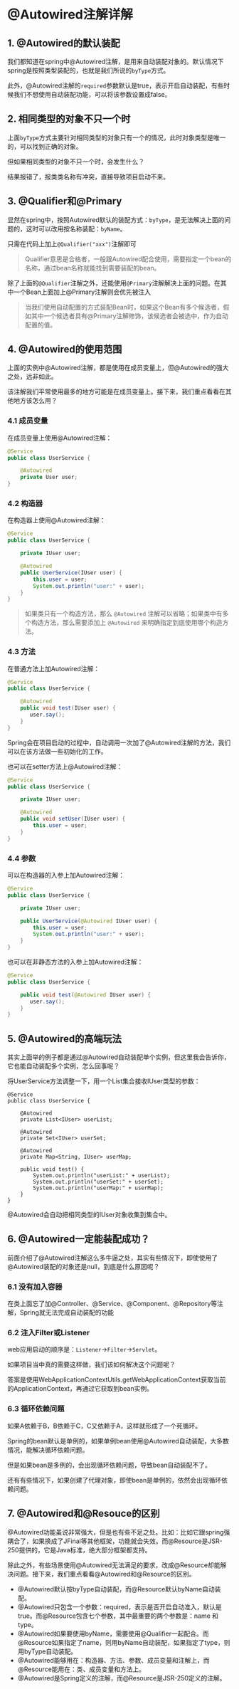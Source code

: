 # @Autowired注解详解

## **1. @Autowired的默认装配**

​		我们都知道在spring中@Autowired注解，是用来自动装配对象的。默认情况下spring是按照类型装配的，也就是我们所说的`byType`方式。

此外，@Autowired注解的`required`参数默认是true，表示开启自动装配，有些时候我们不想使用自动装配功能，可以将该参数设置成false。

## **2. 相同类型的对象不只一个时**

上面`byType`方式主要针对相同类型的对象只有一个的情况，此时对象类型是唯一的，可以找到正确的对象。

但如果相同类型的对象不只一个时，会发生什么？

结果报错了，报类类名称有冲突，直接导致项目启动不来。

## **3. @Qualifier和@Primary**

显然在spring中，按照Autowired默认的装配方式：`byType`，是无法解决上面的问题的，这时可以改用按名称装配：`byName`。

只需在代码上加上`@Qualifier("xxx")`注解即可

> Qualifier意思是合格者，一般跟Autowired配合使用，需要指定一个bean的名称，通过bean名称就能找到需要装配的bean。

除了上面的`@Qualifier`注解之外，还能使用`@Primary`注解解决上面的问题。在其中一个Bean上面加上@Primary注解则会优先被注入

> 当我们使用自动配置的方式装配Bean时，如果这个Bean有多个候选者，假如其中一个候选者具有@Primary注解修饰，该候选者会被选中，作为自动配置的值。

## **4. @Autowired的使用范围**

上面的实例中@Autowired注解，都是使用在成员变量上，但@Autowired的强大之处，远非如此。

该注解我们平常使用最多的地方可能是在成员变量上。接下来，我们重点看看在其他地方该怎么用？

### **4.1 成员变量**

在成员变量上使用@Autowired注解：

```java
@Service
public class UserService {

    @Autowired
    private User user;
}
```

### **4.2 构造器**

在构造器上使用@Autowired注解：

```java
@Service
public class UserService {

    private IUser user;

    @Autowired
    public UserService(IUser user) {
        this.user = user;
        System.out.println("user:" + user);
    }
}
```

> 如果类只有一个构造方法，那么 `@Autowired` 注解可以省略；如果类中有多个构造方法，那么需要添加上 `@Autowired` 来明确指定到底使用哪个构造方法。

### **4.3 方法**

在普通方法上加Autowired注解：

```java
@Service
public class UserService {

    @Autowired
    public void test(IUser user) {
       user.say();
    }
}
```

Spring会在项目启动的过程中，自动调用一次加了@Autowired注解的方法，我们可以在该方法做一些初始化的工作。

也可以在setter方法上@Autowired注解：

```java
@Service
public class UserService {

    private IUser user;

    @Autowired
    public void setUser(IUser user) {
        this.user = user;
    }
}
```

### **4.4 参数**

可以在构造器的入参上加Autowired注解：

```java
@Service
public class UserService {

    private IUser user;

    public UserService(@Autowired IUser user) {
        this.user = user;
        System.out.println("user:" + user);
    }
}
```

也可以在非静态方法的入参上加Autowired注解：

```java
@Service
public class UserService {

    public void test(@Autowired IUser user) {
       user.say();
    }
}
```

## **5. @Autowired的高端玩法**

其实上面举的例子都是通过@Autowired自动装配单个实例，但这里我会告诉你，它也能自动装配多个实例，怎么回事呢？

将UserService方法调整一下，用一个List集合接收IUser类型的参数：

```text
@Service
public class UserService {

    @Autowired
    private List<IUser> userList;

    @Autowired
    private Set<IUser> userSet;

    @Autowired
    private Map<String, IUser> userMap;

    public void test() {
        System.out.println("userList:" + userList);
        System.out.println("userSet:" + userSet);
        System.out.println("userMap:" + userMap);
    }
}
```

@Autowired会自动把相同类型的IUser对象收集到集合中。

## **6. @Autowired一定能装配成功？**

前面介绍了@Autowired注解这么多牛逼之处，其实有些情况下，即使使用了@Autowired装配的对象还是null，到底是什么原因呢？

### **6.1 没有加入容器**

在类上面忘了加@Controller、@Service、@Component、@Repository等注解，Spring就无法完成自动装配的功能

### **6.2 注入Filter或Listener**

web应用启动的顺序是：`Listener`->`Filter`->`Servlet`。

如果项目当中真的需要这样做，我们该如何解决这个问题呢？

答案是使用WebApplicationContextUtils.getWebApplicationContext获取当前的ApplicationContext，再通过它获取到bean实例。

### **6.3 循环依赖问题**

如果A依赖于B，B依赖于C，C又依赖于A，这样就形成了一个死循环。

Spring的bean默认是单例的，如果单例bean使用@Autowired自动装配，大多数情况，能解决循环依赖问题。

但是如果bean是多例的，会出现循环依赖问题，导致bean自动装配不了。

还有有些情况下，如果创建了代理对象，即使bean是单例的，依然会出现循环依赖问题。

## **7. @Autowired和@Resouce的区别**

@Autowired功能虽说非常强大，但是也有些不足之处。比如：比如它跟spring强耦合了，如果换成了JFinal等其他框架，功能就会失效。而@Resource是JSR-250提供的，它是Java标准，绝大部分框架都支持。

除此之外，有些场景使用@Autowired无法满足的要求，改成@Resource却能解决问题。接下来，我们重点看看@Autowired和@Resource的区别。

- @Autowired默认按byType自动装配，而@Resource默认byName自动装配。
- @Autowired只包含一个参数：required，表示是否开启自动准入，默认是true。而@Resource包含七个参数，其中最重要的两个参数是：name 和 type。
- @Autowired如果要使用byName，需要使用@Qualifier一起配合。而@Resource如果指定了name，则用byName自动装配，如果指定了type，则用byType自动装配。
- @Autowired能够用在：构造器、方法、参数、成员变量和注解上，而@Resource能用在：类、成员变量和方法上。
- @Autowired是Spring定义的注解，而@Resource是JSR-250定义的注解。